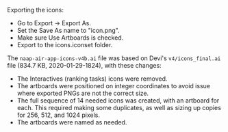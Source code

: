 Exporting the icons:
- Go to Export -> Export As.
- Set the Save As name to "icon.png".
- Make sure Use Artboards is checked.
- Export to the icons.iconset folder.

The `naap-air-app-icons-v4b.ai` file was based on Devi's `v4/icons_final.ai` file (834.7 KB, 2020-01-29-1824), with these changes:
- The Interactives (ranking tasks) icons were removed.
- The artboards were positioned on integer coordinates to avoid issue where exported PNGs are not the correct size.
- The full sequence of 14 needed icons was created, with an artboard for each. This required making some duplicates, as well as sizing up copies for 256, 512, and 1024 pixels.
- The artboards were named as needed.

